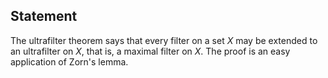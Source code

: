 ## Statement 

The ultrafilter theorem says that every filter on a set $X$ may be extended to an ultrafilter on $X$, that is, a maximal filter on $X$. The proof is an easy application of Zorn's lemma. 